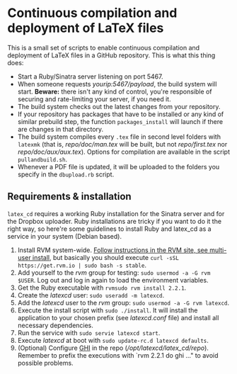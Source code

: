 # Continuous compilation and deployment of LaTeX files

This is a small set of scripts to enable continuous compilation and deployment of LaTeX files in a GitHub repository. This is what this thing does:

* Start a Ruby/Sinatra server listening on port 5467.
* When someone requests _yourip:5467/payload_, the build system will start. **Beware:** there isn't any kind of control, you're responsible of securing and rate-limiting your server, if you need it.
* The build system checks out the latest changes from your repository.
* If your repository has packages that have to be installed or any kind of similar prebuild step, the function `packages_install` will launch if there are changes in that directory.
* The build system compiles every `.tex` file in second level folders with `latexmk` (that is, _repo/doc/man.tex_ will be built, but not _repo/first.tex_ nor _repo/doc/aux/aux.tex_). Options for compilation are available in the script `pullandbuild.sh`.
* Whenever a PDF file is updated, it will be uploaded to the folders you specify in the `dbupload.rb` script.

## Requirements & installation

`latex_cd` requires a working Ruby installation for the Sinatra server and for the Dropbox uploader. Ruby installations are tricky if you want to do it the right way, so here're some guidelines to install Ruby and latex_cd as a service in your system (Debian based).

1. Install RVM system-wide. [Follow instructions in the RVM site, see multi-user install](https://rvm.io/rvm/install#installation), but basically you should execute `curl -sSL https://get.rvm.io | sudo bash -s stable`.
2. Add yourself to the _rvm_ group for testing: `sudo usermod -a -G rvm $USER`. Log out and log in again to load the environment variables.
3. Get the Ruby executable with `rvmsudo rvm install 2.2.1`.
4. Create the _latexcd_ user: `sudo useradd -m latexcd`.
5. Add the _latexcd_ user to the _rvm_ group: `sudo usermod -a -G rvm latexcd`.
6. Execute the install script with `sudo ./install`. It will install the application to your chosen prefix (see _latexcd.conf_ file) and install all necessary dependencies.
7. Run the service with `sudo servie latexcd start`.
8. Execute _latexcd_ at boot with `sudo update-rc.d latexcd defaults`.
9. (Optional) Configure [GHI](https://github.com/stephencelis/ghi) in the repo (_/opt/latexcd/latex\_cd/repo_). Remember to prefix the executions with `rvm 2.2.1 do ghi ..." to avoid possible problems.

